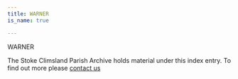 ```yaml
---
title: WARNER
is_name: true

---
```


WARNER


The Stoke Climsland Parish Archive holds material under this index entry. To find out more please [contact us](/contact/)
